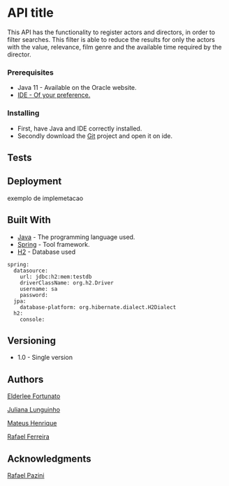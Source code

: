 # API title

This API has the functionality to register actors and directors, in order to filter searches. This filter is able to reduce the results for only the actors with the value, relevance, film genre and the available time required by the director.


### Prerequisites

- Java 11 - Available on the Oracle website.
- [IDE - Of your preference.](https://www.oracle.com/java/technologies/javase-jdk15-downloads.htm)

### Installing

- First, have Java and IDE correctly installed.
- Secondly download the [Git](https://github.com/RafaelNGP/OaksFinalCase) project and open it on ide.

## Tests

## Deployment

exemplo de implemetacao

## Built With

* [Java](https://www.java.com/pt-BR/) - The programming language used.
* [Spring](https://spring.io/) - Tool framework.
* [H2](https://www.h2database.com/html/main.html) - Database used 
```
spring:
  datasource:
    url: jdbc:h2:mem:testdb
    driverClassName: org.h2.Driver
    username: sa
    password:
  jpa:
    database-platform: org.hibernate.dialect.H2Dialect
  h2:
    console:
```

## Versioning

- 1.0 - Single version

## Authors

[Elderlee Fortunato](https://github.com/elderleelfs)

[Juliana Lunguinho](https://github.com/JulianaLunguinho)

[Mateus Henrique](https://github.com/henriqss)

[Rafael Ferreira](https://github.com/RafaelNGP)

## Acknowledgments

[Rafael Pazini](https://www.linkedin.com/in/rflpazini/)

